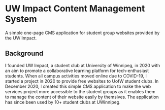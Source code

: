 # UW Impact Content Management System
A simple one-page CMS application for student group websites provided by the UW Impact. 

## Background
I founded UW Impact, a student club at University of Winnipeg, in 2020 with an aim to promote a collaborative learning platform for tech-enthusiast students. When all campus activities moved online due to COVID-19, I started a project in 2020 to provide free websites to UofW student clubs. In December 2020, I created this simple CMS application to make the web services project more accessible to the student groups as it enables them to manage the content of their website easily by themslves. The application has since been used by 10+ student clubs at UWinnipeg. 


